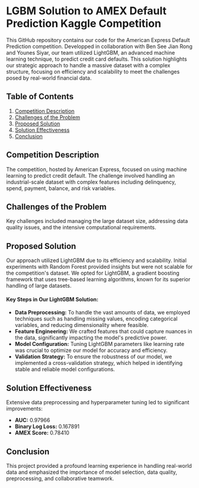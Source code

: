 # LGBM Solution to AMEX Default Prediction Kaggle Competition

This GitHub repository contains our code for the American Express Default Prediction competition. Developped in collaboration with Ben See Jian Rong and Younes Siyar, our team utilized LightGBM, an advanced machine learning technique, to predict credit card defaults. This solution highlights our strategic approach to handle a massive dataset with a complex structure, focusing on efficiency and scalability to meet the challenges posed by real-world financial data.
  
## Table of Contents
1. [Competition Description](#competition-description)
2. [Challenges of the Problem](#challenges-of-the-problem)
3. [Proposed Solution](#proposed-solution)
4. [Solution Effectiveness](#solution-effectiveness)
5. [Conclusion](#conclusion)

## Competition Description
The competition, hosted by American Express, focused on using machine learning to predict credit default. The challenge involved handling an industrial-scale dataset with complex features including delinquency, spend, payment, balance, and risk variables.

## Challenges of the Problem
Key challenges included managing the large dataset size, addressing data quality issues, and the intensive computational requirements.

## Proposed Solution
Our approach utilized LightGBM due to its efficiency and scalability. Initial experiments with Random Forest provided insights but were not scalable for the competition's dataset. We opted for LightGBM, a gradient boosting framework that uses tree-based learning algorithms, known for its superior handling of large datasets.

#### Key Steps in Our LightGBM Solution:
- **Data Preprocessing:** To handle the vast amounts of data, we employed techniques such as handling missing values, encoding categorical variables, and reducing dimensionality where feasible.
- **Feature Engineering:** We crafted features that could capture nuances in the data, significantly impacting the model's predictive power.
- **Model Configuration:** Tuning LightGBM parameters like learning rate was crucial to optimize our model for accuracy and efficiency.
- **Validation Strategy:** To ensure the robustness of our model, we implemented a cross-validation strategy, which helped in identifying stable and reliable model configurations.

## Solution Effectiveness 
Extensive data preprocessing and hyperparameter tuning led to significant improvements:
- **AUC:** 0.97966
- **Binary Log Loss:** 0.167891
- **AMEX Score:** 0.78410

## Conclusion
This project provided a profound learning experience in handling real-world data and emphasized the importance of model selection, data quality, preprocessing, and collaborative teamwork.
